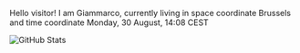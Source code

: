 Hello visitor! I am Giammarco, currently living in space coordinate Brussels and time coordinate Monday, 30 August, 14:08 CEST

![GitHub Stats](https://github-readme-stats.vercel.app/api?username=grcasanova)
